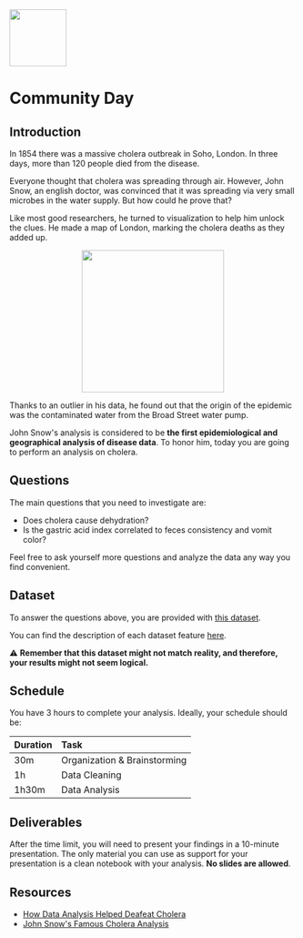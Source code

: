 <img src="https://course_report_production.s3.amazonaws.com/rich/rich_files/rich_files/4017/s300/logo-ironhack-blue.png" width=100px>

# Community Day

## Introduction
In 1854 there was a massive cholera outbreak in Soho, London. In three days, more than 120 people died from the disease. 

Everyone thought that cholera was spreading through air. However, John Snow, an english doctor, was convinced that it was spreading via very small microbes in the water supply. But how could he prove that?

Like most good researchers, he turned to visualization to help him unlock the clues. He made a map of London, marking the cholera deaths as they added up. 

<p align="center"><img src="https://i1.wp.com/upload.wikimedia.org/wikipedia/commons/thumb/2/27/Snow-cholera-map-1.jpg/1024px-Snow-cholera-map-1.jpg?zoom=2&w=640&ssl=1" width=250px></p>

Thanks to an outlier in his data, he found out that the origin of the epidemic was the contaminated water from the Broad Street water pump. 

John Snow's analysis is considered to be **the first epidemiological and geographical analysis of disease data**. To honor him, today you are going to perform an analysis on cholera. 


## Questions
The main questions that you need to investigate are:
- Does cholera cause dehydration?
- Is the gastric acid index correlated to feces consistency and vomit color?

Feel free to ask yourself more questions and analyze the data any way you find convenient.

## Dataset
To answer the questions above, you are provided with [this dataset](https://github.com/ta-data-bcn/community-day/blob/master/data/cholera-dataset.csv).

You can find the description of each dataset feature [here](https://github.com/ta-data-bcn/community-day/blob/master/data/codebook.md). 

:warning: **Remember that this dataset might not match reality, and therefore, your results might not seem logical.**

## Schedule
You have 3 hours to complete your analysis. Ideally, your schedule should be:

| Duration       | Task |
|:---------------|:-----------|
| 30m | Organization & Brainstorming |
| 1h | Data Cleaning |
| 1h30m | Data Analysis |

## Deliverables
After the time limit, you will need to present your findings in a 10-minute presentation. The only material you can use as support for your presentation is a clean notebook with your analysis. **No slides are allowed**. 

## Resources
* [How Data Analysis Helped Deafeat Cholera](https://blog.udacity.com/2015/02/how-data-analysis-helped-defeat-cholera.html)
* [John Snow's Famous Cholera Analysis](http://blog.rtwilson.com/john-snows-famous-cholera-analysis-data-in-modern-gis-formats/)
